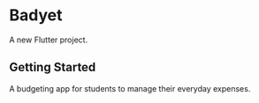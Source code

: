 # Badyet

A new Flutter project.

## Getting Started

A budgeting app for students to manage their everyday expenses.
